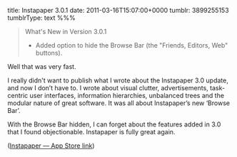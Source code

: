 title: Instapaper 3.0.1
date: 2011-03-16T15:07:00+0000
tumblr: 3899255153
tumblrType: text
%%%

> What's New in Version 3.0.1
>
> - Added option to hide the Browse Bar (the "Friends, Editors, Web" buttons).

Well that was very fast. 

I really didn't want to publish what I wrote about the Instapaper 3.0 update, and now I don’t have to. I wrote about visual clutter, advertisements, task-centric user interfaces, information hierarchies, unbalanced trees and the modular nature of great software. It was all about Instapaper’s new ‘Browse Bar’. 

With the Browse Bar hidden, I can forget about the features added in 3.0 that I found objectionable. Instapaper is fully great again. 

([Instapaper — App Store link][AS])

[AS]: http://itunes.apple.com/gb/app/instapaper/id288545208?mt=8

